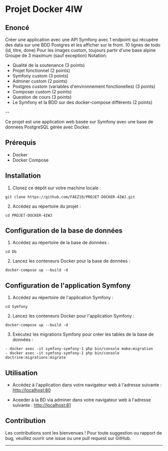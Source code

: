 # Projet Docker 4IW
## Enoncé 
Créer une application avec une API Symfony avec 1 endpoint qui récupère des data sur une BDD Postgres et les afficher sur le front. 10 lignes de todo (id, titre, done)
Pour les images custom, toujours partir d'une base alpine
Groupe de 3 maximum (sauf exception)
Notation:
- Qualité de la soutenance (3 points)
- Projet fonctionnel (2 points)
- Symfony custom (3 points)
- Adminer custom (2 points)
- Postgres custom (variables d'environnement fonctionelles) (3 points)
- Composer custom (2 points)
- Question de cours (3 points)
- Le Symfony et la BDD sur des docker-compose différents (2 points)

-- 

Ce projet est une application web basée sur Symfony avec une base de données PostgreSQL gérée avec Docker.

## Prérequis

- Docker
- Docker Compose

## Installation

1. Clonez ce dépôt sur votre machine locale :

```
git clone https://github.com/FAEZ10/PROJET-DOCKER-4IWJ.git
```

2. Accédez au répertoire du projet :

```
cd PROJET-DOCKER-4IWJ
```

## Configuration de la base de données

1. Accédez au répertoire de la base de données :

```
cd Db
```

2. Lancez les conteneurs Docker pour la base de données :

```
docker-compose up --build -d
```

## Configuration de l'application Symfony

1. Accédez au répertoire de l'application Symfony :

```
cd Symfony
```

2. Lancez les conteneurs Docker pour l'application Symfony :

```
docker-compose up --build -d
```

3. Exécutez les migrations Symfony pour créer les tables de la base de données :

```
- docker exec -it symfony-symfony-1 php bin/console make:migration
- docker exec -it symfony-symfony-1 php bin/console doctrine:migrations:migrate
```

## Utilisation

- Accédez à l'application dans votre navigateur web à l'adresse suivante : [http://localhost:80](http://localhost:80)



- Aceeder à la BD via adminer dans votre navigateur web à l'adresse suivante  :
[http://localhost:81](http://localhost:81)

## Contribution

Les contributions sont les bienvenues ! Pour toute suggestion ou rapport de bug, veuillez ouvrir une issue ou une pull request sur GitHub.

---